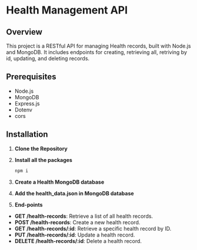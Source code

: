 # Health Management API

## Overview

This project is a RESTful API for managing Health records, built with Node.js and MongoDB. It includes endpoints for creating, retrieving all, retriving by id, updating, and deleting records.

## Prerequisites

- Node.js
- MongoDB
- Express.js
- Dotenv
- cors

## Installation

1. **Clone the Repository**

2. **Install all the packages**
   ```bash
   npm i
   ```
3. **Create a Health MongoDB database**

4. **Add the health_data.json in MongoDB database**

5. **End-points**

- **GET /health-records**: Retrieve a list of all health records.
- **POST /health-records**: Create a new health record.
- **GET /health-records/:id**: Retrieve a specific health record by ID.
- **PUT /health-records/:id**: Update a health record.
- **DELETE /health-records/:id**: Delete a health record.
